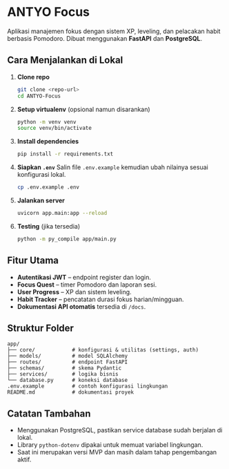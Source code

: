 # ANTYO Focus

Aplikasi manajemen fokus dengan sistem XP, leveling, dan pelacakan habit berbasis Pomodoro. Dibuat menggunakan **FastAPI** dan **PostgreSQL**.

## Cara Menjalankan di Lokal

1. **Clone repo**
   ```bash
   git clone <repo-url>
   cd ANTYO-Focus
   ```
2. **Setup virtualenv** (opsional namun disarankan)
   ```bash
   python -m venv venv
   source venv/bin/activate
   ```
3. **Install dependencies**
   ```bash
   pip install -r requirements.txt
   ```
4. **Siapkan `.env`**
   Salin file `.env.example` kemudian ubah nilainya sesuai konfigurasi lokal.
   ```bash
   cp .env.example .env
   ```
5. **Jalankan server**
   ```bash
   uvicorn app.main:app --reload
   ```
6. **Testing** (jika tersedia)
   ```bash
   python -m py_compile app/main.py
   ```

## Fitur Utama

- **Autentikasi JWT** – endpoint register dan login.
- **Focus Quest** – timer Pomodoro dan laporan sesi.
- **User Progress** – XP dan sistem leveling.
- **Habit Tracker** – pencatatan durasi fokus harian/mingguan.
- **Dokumentasi API otomatis** tersedia di `/docs`.

## Struktur Folder

```
app/
├── core/            # konfigurasi & utilitas (settings, auth)
├── models/          # model SQLAlchemy
├── routes/          # endpoint FastAPI
├── schemas/         # skema Pydantic
├── services/        # logika bisnis
└── database.py      # koneksi database
.env.example         # contoh konfigurasi lingkungan
README.md            # dokumentasi proyek
```

## Catatan Tambahan

- Menggunakan PostgreSQL, pastikan service database sudah berjalan di lokal.
- Library `python-dotenv` dipakai untuk memuat variabel lingkungan.
- Saat ini merupakan versi MVP dan masih dalam tahap pengembangan aktif.
